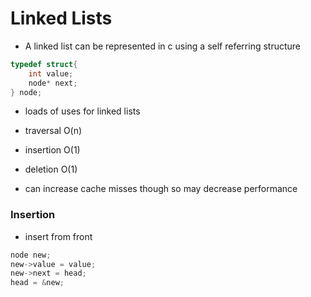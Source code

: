 # Linked Lists

* A linked list can be represented in c using a self referring structure  

```c
typedef struct{
    int value;
    node* next;
} node;
```
* loads of uses for linked lists
* traversal O(n)
* insertion O(1)
* deletion O(1)  

* can increase cache misses though so may decrease performance  

### Insertion
* insert from front
```c
node new;
new->value = value;
new->next = head;
head = &new;
```

